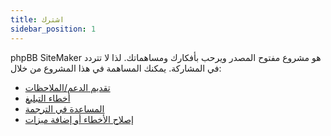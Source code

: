```yaml
---
title: اشترك
sidebar_position: 1
---
```


phpBB SiteMaker هو مشروع مفتوح المصدر ويرحب بأفكارك ومساهماتك. لذا لا تتردد في المشاركة. يمكنك المساهمة في هذا المشروع من خلال:

* [تقديم الدعم/الملاحظات](https://www.phpbb.com/customise/db/extension/phpbb_sitemaker_2)
* [أخطاء التبليغ](https://github.com/blitze/phpBB-ext-sitemaker/issues)
* [المساعدة في الترجمة](./translators.md)
* [إصلاح الأخطاء أو إضافة ميزات](./pull-requests.md)

